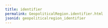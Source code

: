 ```yaml
---
title: identifier
permalink: GeopoliticalRegion.identifier.html
jsonid: geopoliticalregion_identifier
---
```

